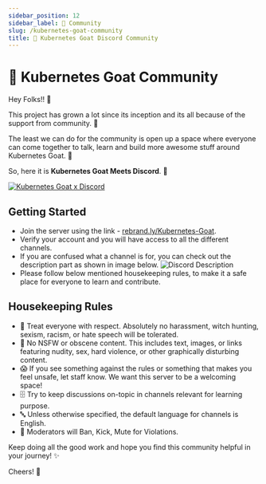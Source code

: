 ```yaml
---
sidebar_position: 12
sidebar_label: 🎊 Community
slug: /kubernetes-goat-community
title: 🎊 Kubernetes Goat Discord Community
---
```


# 🎊 Kubernetes Goat Community

Hey Folks!! 👋

This project has grown a lot since its inception and its all because of the support from community. 🙏

The least we can do for the community is open up a space where everyone can come together to talk, learn and build more awesome stuff around Kubernetes Goat. 🌱

So, here it is **Kubernetes Goat Meets Discord**. 🚀

[![Kubernetes Goat x Discord](/img/discord-x-k8sgoat.jpg)](https://rebrand.ly/Kubernetes-Goat/)

## Getting Started
* Join the server using the link - [rebrand.ly/Kubernetes-Goat](https://rebrand.ly/Kubernetes-Goat/).
* Verify your account and you will have access to all the different channels.
* If you are confused what a channel is for, you can check out the description part as shown in image below.
   ![Discord Description](/img/discord-description.png)
* Please follow below mentioned housekeeping rules, to make it a safe place for everyone to learn and contribute.

## Housekeeping Rules
* 🙇 Treat everyone with respect. Absolutely no harassment, witch hunting, sexism, racism, or hate speech will be tolerated.
* 🔞 No NSFW or obscene content. This includes text, images, or links featuring nudity, sex, hard violence, or other graphically disturbing content.
* 😱 If you see something against the rules or something that makes you feel unsafe, let staff know. We want this server to be a welcoming space!
* 🗄️ Try to keep discussions on-topic in channels relevant for learning purpose.
* 🔤 Unless otherwise specified, the default language for channels is English.
* 🚫 Moderators will Ban, Kick, Mute for Violations.

Keep doing all the good work and hope you find this community helpful in your journey! ✨

Cheers! 🥂



